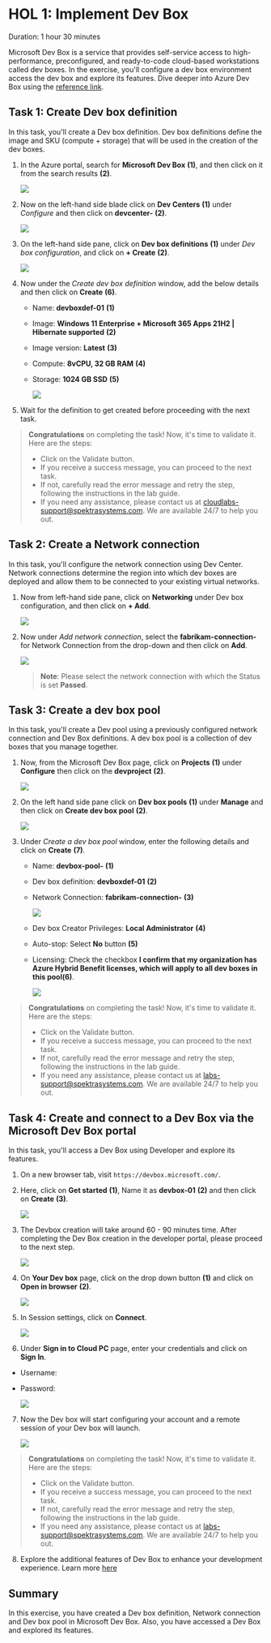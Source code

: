 # HOL 1: Implement Dev Box

Duration: 1 hour 30 minutes

Microsoft Dev Box is a service that provides self-service access to high-performance, preconfigured, and ready-to-code cloud-based workstations called dev boxes.
In the exercise, you'll configure a dev box environment access the dev box and explore its features.
Dive deeper into Azure Dev Box using the [reference link](https://learn.microsoft.com/en-us/azure/dev-box/overview-what-is-microsoft-dev-box).

## Task 1: Create Dev box definition

In this task, you'll create a Dev box definition. Dev box definitions define the image and SKU (compute + storage) that will be used in the creation of the dev boxes.

1. In the Azure portal, search for **Microsoft Dev Box** **(1)**, and then click on it from the search results **(2)**.

   ![](./media/i1.jpg)
  
2. Now on the left-hand side blade click on **Dev Centers** **(1)** under _Configure_ and then click on **devcenter-<inject key="DeploymentID" enableCopy="false" />** **(2)**.

   ![](media/Implement-dev-b0x-hol1-4.png)
  
3. On the left-hand side pane, click on **Dev box definitions** **(1)** under _Dev box configuration_, and click on **+ Create** **(2)**.

   ![](media/dev-def.png)
  
4. Now under the _Create dev box definition_ window, add the below details and then click on **Create** **(6)**.

   - Name: **devboxdef-01** **(1)**

   - Image: **Windows 11 Enterprise + Microsoft 365 Apps 21H2 | Hibernate supported** **(2)**

   - Image version: **Latest** **(3)**

   - Compute: **8vCPU, 32 GB RAM** **(4)**

   - Storage: **1024 GB SSD** **(5)**

      ![](media/24-05-2024.png)
  
5. Wait for the definition to get created before proceeding with the next task.

> **Congratulations** on completing the task! Now, it's time to validate it. Here are the steps:
> - Click on the Validate button.
> - If you receive a success message, you can proceed to the next task.
> - If not, carefully read the error message and retry the step, following the instructions in the lab guide. 
> - If you need any assistance, please contact us at cloudlabs-support@spektrasystems.com. We are available 24/7 to help you out.

<validation step="38822c5f-cf39-4de9-b174-d40057508e09" />
  
## Task 2: Create a Network connection

In this task, you'll configure the network connection using Dev Center. Network connections determine the region into which dev boxes are deployed and allow them to be connected to your existing virtual networks.

1. Now from left-hand side pane, click on **Networking** under Dev box configuration, and then click on **+ Add**.

      ![](media/e117.png)
  
2. Now under _Add network connection_, select the **fabrikam-connection-<inject key="location" enableCopy="false" />** for Network Connection from the drop-down and then click on **Add**.

   ![](media/Implement-dev-b0x-hol1-1.png)

   >**Note**: Please select the network connection with which the Status is set **Passed**.

## Task 3: Create a dev box pool

In this task, you'll create a Dev pool using a previously configured network connection and Dev Box definitions. A dev box pool is a collection of dev boxes that you manage together. 

1. Now, from the Microsoft Dev Box page, click on **Projects** **(1)** under **Configure** then click on the **devproject<inject key="DeploymentID" enableCopy="false" />** **(2)**.

    ![](media/2dgn75.png)

2. On the left hand side pane click on **Dev box pools** **(1)** under **Manage** and then click on **Create dev box pool** **(2)**.

    ![](media/2dgn76.png)
  
3. Under *Create a dev box pool* window, enter the following details and click on **Create** **(7)**.

   - Name: **devbox-pool-<inject key="DeploymentID" enableCopy="false" />** **(1)**

   - Dev box definition: **devboxdef-01** **(2)**

   - Network Connection: **fabrikam-connection-<inject key="location" enableCopy="false" />** **(3)**

      ![](media/Implement-dev-b0x-hol1-2.png)

   - Dev box Creator Privileges: **Local Administrator** **(4)**

   - Auto-stop: Select **No** button **(5)**
   
   - Licensing: Check the checkbox **I confirm that my organization has Azure Hybrid Benefit licenses, which will apply to all dev boxes in this pool(6)**.
  
      ![](media/Implement-dev-b0x-hol1-3.png)

> **Congratulations** on completing the task! Now, it's time to validate it. Here are the steps:
> - Click on the Validate button.
> - If you receive a success message, you can proceed to the next task.
> - If not, carefully read the error message and retry the step, following the instructions in the lab guide. 
> - If you need any assistance, please contact us at labs-support@spektrasystems.com. We are available 24/7 to help you out.

<validation step="4efc1567-6ea2-4d6d-82cc-19b9e495f429" />
  
## Task 4: Create and connect to a Dev Box via the Microsoft Dev Box portal

In this task, you'll access a Dev Box using Developer and explore its features.

1. On a new browser tab, visit ```https://devbox.microsoft.com/```.

2. Here, click on **Get started** **(1)**, Name it as **devbox-01** **(2)** and then click on **Create** **(3)**.

   ![](media/24-05-2024(3).png)
   
3. The Devbox creation will take around 60 - 90 minutes time. After completing the Dev Box creation in the developer portal, please proceed to the next step.

   ![](media/2dgn86.png)

4. On **Your Dev box** page, click on the drop down button **(1)** and click on **Open in browser** **(2)**.

   ![](media/Implement-dev-b0x-hol1-8.png)

5. In Session settings, click on **Connect**.

   ![](media/Implement-dev-b0x-hol1-9.png)

6. Under **Sign in to Cloud PC** page, enter your credentials and click on **Sign In**.

  - Username: <inject key="AzureAdUserEmail"></inject>
  
  - Password: <inject key="AzureAdUserPassword"></inject>
  
      ![](media/Implement-dev-b0x-hol1-10.png)

7. Now the Dev box will start configuring your account and a remote session of your Dev box will launch.

   ![](media/2dgn151.png)

> **Congratulations** on completing the task! Now, it's time to validate it. Here are the steps:
> - Click on the Validate button.
> - If you receive a success message, you can proceed to the next task.
> - If not, carefully read the error message and retry the step, following the instructions in the lab guide. 
> - If you need any assistance, please contact us at labs-support@spektrasystems.com. We are available 24/7 to help you out.

<validation step="9c4d3be7-e79c-4f0d-9200-995105897fb3" />

8. Explore the additional features of Dev Box to enhance your development experience. Learn more [here](https://azuremarketplace.microsoft.com/en-us/marketplace/apps/dockerinc1694120899427.devbox_azuremachine?tab=overview)

## Summary

In this exercise, you have created a Dev box definition, Network connection and Dev box pool in Microsoft Dev Box. Also, you have accessed a Dev Box and explored its features.
